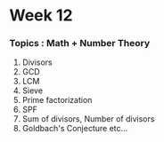 # Week 12

### Topics : Math + Number Theory

1) Divisors
2) GCD
3) LCM
4) Sieve
5) Prime factorization
6) SPF
7) Sum of divisors, Number of divisors 
8) Goldbach's Conjecture etc...
